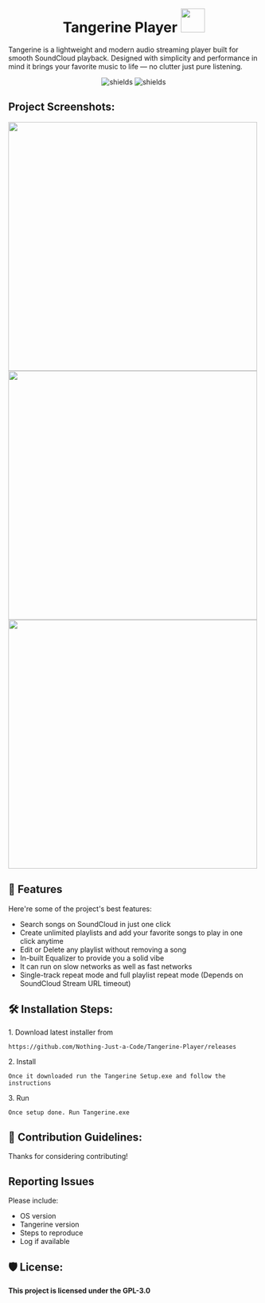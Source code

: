 <h1 align="center" id="title">Tangerine Player <img src="https://iili.io/FY34bV9.png" width="48" height="48"></img></h1>

<p id="description">Tangerine is a lightweight and modern audio streaming player built for smooth SoundCloud playback. Designed with simplicity and performance in mind it brings your favorite music to life — no clutter just pure listening.</p>

<p align="center"><img src="https://img.shields.io/endpoint?url=https://raw.githubusercontent.com/Nothing-Just-a-Code/Tangerine-Player/refs/heads/main/.badges/downloads.json" alt="shields"/>  <img src="https://img.shields.io/github/v/release/Nothing-Just-a-Code/Tangerine-Player?display_name=release&amp;style=flat&amp;label=Latest%20Version" alt="shields"></p>

<h2>Project Screenshots:</h2>
<img src="https://github.com/user-attachments/assets/7aad3ab2-134a-40d3-b46b-92d57b478097" width="500"/>
<img src="https://github.com/user-attachments/assets/f68d38a6-84c2-4d6f-86ac-036291ca5b91" width="500"/>
<img src="https://github.com/user-attachments/assets/79d92eec-dfbd-42df-ac76-78f3ff17b63d" width="500"/>



  
  
<h2>🧐 Features</h2>

Here're some of the project's best features:

*   Search songs on SoundCloud in just one click
*   Create unlimited playlists and add your favorite songs to play in one click anytime
*   Edit or Delete any playlist without removing a song
*   In-built Equalizer to provide you a solid vibe
*   It can run on slow networks as well as fast networks
*   Single-track repeat mode and full playlist repeat mode (Depends on SoundCloud Stream URL timeout)

<h2>🛠️ Installation Steps:</h2>

<p>1. Download latest installer from</p>

```
https://github.com/Nothing-Just-a-Code/Tangerine-Player/releases
```

<p>2. Install</p>

```
Once it downloaded run the Tangerine Setup.exe and follow the instructions
```

<p>3. Run</p>

```
Once setup done. Run Tangerine.exe
```

<h2>🍰 Contribution Guidelines:</h2>

Thanks for considering contributing!
## Reporting Issues 
Please include: 
- OS version
- Tangerine version
- Steps to reproduce
- Log if available

<h2>🛡️ License:</h2>

<b>This project is licensed under the GPL-3.0</b>
